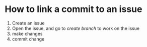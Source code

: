 # How to link a commit to an issue

1. Create an issue
2. Open the issue, and go to *create branch* to work on the issue
3. make changes 
4. commit change

